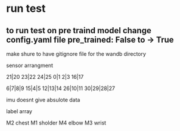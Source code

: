 
# run test 
## to run test on pre traind model change config.yaml file pre_trained: False to -> True 


make shure to have gitignore file for the wandb directory

sensor arrangment 

21|20
23|22
24|25
0|1
2|3
16|17

6|7|8|9
15|4|5
12|13|14
26|10|11
30|29|28|27

imu doesnt give absulote data 

label array 


M2 chest 
M1 sholder 
M4 elbow 
M3 wrist 

